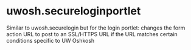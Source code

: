 uwosh.secureloginportlet
========================

Similar to uwosh.securelogin but for the login portlet: changes the form action URL to post to an SSL/HTTPS URL if the URL matches certain conditions specific to UW Oshkosh
